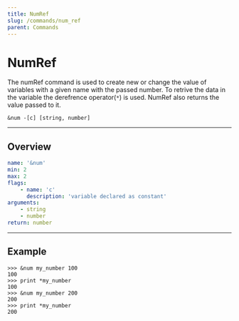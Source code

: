 ```yaml
---
title: NumRef
slug: /commands/num_ref
parent: Commands
---
```


# NumRef
The numRef command is used to create new or change the value of variables with a given name with the passed number. To retrive the data in the variable the derefrence operator(`*`) is used. NumRef also returns the value passed to it.
```
&num -[c] [string, number]
```
---
## Overview
```yaml
name: '&num'
min: 2
max: 2
flags:
    - name: 'c'
      description: 'variable declared as constant'
arguments:
    - string
    - number
return: number
```
---
## Example 
```
>>> &num my_number 100
100
>>> print *my_number
100
>>> &num my_number 200
200
>>> print *my_number
200
```